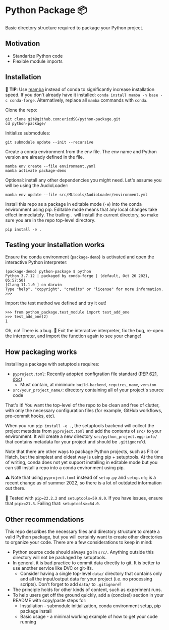 # Python Package :package:

Basic directory structure required to package your Python project.

## Motivation

- Standarize Python code
- Flexible module imports

## Installation

:rocket: **TIP**: Use [mamba](https://github.com/mamba-org/mamba) instead
of conda to significantly increase installation speed. If you don't already
have it installed: `conda install mamba -n base -c conda-forge`. Alternatively,
replace all `mamba` commands with `conda`.

Clone the repo:

```
git clone git@github.com:ericdSG/python-package.git
cd python-package/
```

Initialize submodules:

```
git submodule update --init --recursive
```

Create a conda environment from the env file. The env name and
Python version are already defined in the file.

```
mamba env create --file environment.yaml
mamba activate package-demo
```

Optional: install any other dependencies you might need. Let's assume
you will be using the AudioLoader:

```
mamba env update --file src/MLtools/AudioLoader/environment.yml
```

Install this repo as a package in editable mode (`-e`) into the conda 
environment using pip. Editable mode means that any local changes take effect
immediately. The trailing `.` will install the current directory, so make sure
you are in the repo top-level directory.

```
pip install -e .
```

## Testing your installation works

Ensure the conda environment (`package-demo`) is activated and open the
interactive Python interpreter:

```
(package-demo) python-package $ python
Python 3.7.12 | packaged by conda-forge | (default, Oct 26 2021, 05:57:50)
[Clang 11.1.0 ] on darwin
Type "help", "copyright", "credits" or "license" for more information.
>>> 
```

Import the test method we defined and try it out!

```
>>> from python_package.test_module import test_add_one
>>> test_add_one(2)
1
```

Oh, no! There is a bug. :bug: Exit the interactive interpreter, fix the bug,
re-open the interpreter, and import the function again to see your change!

## How packaging works

Installing a package with setuptools requires:
- `pyproject.toml`: Recently adopted configration file standard ([PEP 621](https://peps.python.org/pep-0621/),
[doc](https://packaging.python.org/en/latest/specifications/declaring-project-metadata/))
  - Must contain, at minimum: `build-backend`, `requires`, `name`, `version`
- `src/your_project_name/`: directory containing all of your project's source
code

That's it! You want the top-level of the repo to be clean and free of clutter,
with only the necessary configuration files (for example, GitHub workflows,
pre-commit hooks, etc).

When you run `pip install -e .`, the setuptools backend will collect the
project metadata from `pyproject.toml` and add the contents of `src/` to your
environment. It will create a new directory `src/python_project.egg-info/`
that contains metadata for your project and should be `.gitignore`'d.

Note that there are other ways to package Python projects, such as Flit or Hatch,
but the simplest and oldest way is using pip + setuptools. At the time of writing,
conda does not yet support installing in editable mode but you can still
install a repo into a conda environment using pip.

:warning: Note that using `pyproject.toml` instead of `setup.py` and `setup.cfg`
is a recent change as of summer 2022, so there is a lot of outdated information
out there.

:rotating_light: Tested with `pip=22.2.2` and `setuptools=59.8.0`. If you have issues,
ensure that `pip>=21.3`. Failing that: `setuptools>=64.0`.

## Other recommendations

This repo describes the necessary files and directory structure to create a valid
Python package, but you will certainly want to create other directories to
organize your code. There are a few considerations to keep in mind:

- Python source code should always go in `src/`. Anything outside this directory
will not be packaged by setuptools.
- In general, it is bad practice to commit data directly to git. It is better
to use another service like DVC or git-lfs.
  - Consider having a single top-level `data/` directory that contains only and
  all the input/output data for your project (i.e. no processing scripts). Don't
  forget to add `data/` to `.gitignore`!
- The principle holds for other kinds of content, such as experiment runs.
- To help users get off the ground quickly, add a (concise!) section in your
README with copy/paste steps for:
  - Installation - submodule initialization, conda environment setup, pip
package install
  - Basic usage - a minimal working example of how to get your code running

